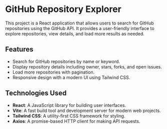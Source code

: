 # GitHub Repository Explorer

This project is a React application that allows users to search for GitHub repositories using the GitHub API. It provides a user-friendly interface to explore repositories, view details, and load more results as needed.

## Features

- Search for GitHub repositories by name or keyword.
- Display repository details including owner, stars, forks, and open issues.
- Load more repositories with pagination.
- Responsive design with a modern UI using Tailwind CSS.

## Technologies Used

- **React**: A JavaScript library for building user interfaces.
- **Vite**: A fast build tool and development server for modern web projects.
- **Tailwind CSS**: A utility-first CSS framework for styling.
- **Axios**: A promise-based HTTP client for making API requests.